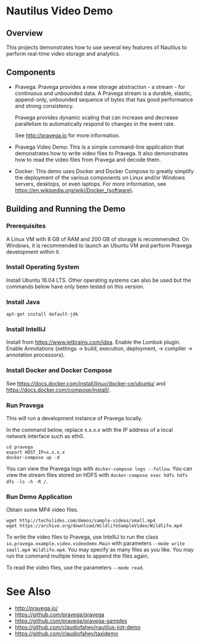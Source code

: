 
# Nautilus Video Demo

## Overview

This projects demonstrates how to use several key features of Nautilus to perform real-time video storage and analytics.

## Components

- Pravega: Pravega provides a new storage abstraction - a stream - for continuous and unbounded data.
  A Pravega stream is a durable, elastic, append-only, unbounded sequence of bytes that has good performance and strong consistency.

  Pravega provides dynamic scaling that can increase and decrease parallelism to automatically respond
  to changes in the event rate.

  See <http://pravega.io> for more information.

- Pravega Video Demo: This is a simple command-line application that demonstrates how to write video files to Pravega.
  It also demonstrates how to read the video files from Pravega and decode them.

- Docker: This demo uses Docker and Docker Compose to greatly simplify the deployment of the various
  components on Linux and/or Windows servers, desktops, or even laptops.
  For more information, see <https://en.wikipedia.org/wiki/Docker_(software)>.

## Building and Running the Demo

### Prerequisites

A Linux VM with 8 GB of RAM and 200 GB of storage is recommended.
On Windows, it is recommended to launch an Ubuntu VM and perform Pravega development within it.

### Install Operating System

Install Ubuntu 16.04 LTS. Other operating systems can also be used but the commands below have only been tested
on this version.

### Install Java

```
apt-get install default-jdk
```

### Install IntelliJ

Install from <https://www.jetbrains.com/idea>.
Enable the Lombok plugin.
Enable Annotations (settings -> build, execution, deployment, -> compiler -> annotation processors).

### Install Docker and Docker Compose

See <https://docs.docker.com/install/linux/docker-ce/ubuntu/>
and <https://docs.docker.com/compose/install/>.

### Run Pravega

This will run a development instance of Pravega locally.

In the command below, replace x.x.x.x with the IP address of a local network interface such as eth0.

```
cd pravega
export HOST_IP=x.x.x.x
docker-compose up -d
```

You can view the Pravega logs with `docker-compose logs --follow`.
You can view the stream files stored on HDFS with `docker-compose exec hdfs hdfs dfs -ls -h -R /`.

### Run Demo Application

Obtain some MP4 video files.

```
wget http://techslides.com/demos/sample-videos/small.mp4
wget https://archive.org/download/WildlifeSampleVideo/Wildlife.mp4
```

To write the video files to Pravega, use IntelliJ to run the class `io.pravega.example.video.videodemo.Main` with parameters `--mode write small.mp4 Wildlife.mp4`.
You may specify as many files as you like.
You may run the command multiple times to append the files again.

To read the video files, use the parameters `--mode read`.

# See Also

- <http://pravega.io/>
- <https://github.com/pravega/pravega>
- <https://github.com/pravega/pravega-samples>
- <https://github.com/claudiofahey/nautilus-iiot-demo>
- <https://github.com/claudiofahey/taxidemo>
